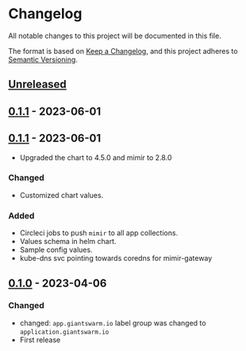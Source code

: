 # Changelog

All notable changes to this project will be documented in this file.

The format is based on [Keep a Changelog](https://keepachangelog.com/en/1.0.0/),
and this project adheres to [Semantic Versioning](https://semver.org/spec/v2.0.0.html).

## [Unreleased]

## [0.1.1] - 2023-06-01

## [0.1.1] - 2023-06-01

- Upgraded the chart to 4.5.0 and mimir to 2.8.0

### Changed

- Customized chart values.

### Added

- Circleci jobs to push `mimir` to all app collections.
- Values schema in helm chart.
- Sample config values.
- kube-dns svc pointing towards coredns for mimir-gateway

## [0.1.0] - 2023-04-06

### Changed

- changed: `app.giantswarm.io` label group was changed to `application.giantswarm.io`
- First release

[Unreleased]: https://github.com/giantswarm/mimir-app/compare/v0.1.1...HEAD
[0.1.1]: https://github.com/giantswarm/mimir-app/compare/v0.1.1...v0.1.1
[0.1.1]: https://github.com/giantswarm/mimir-app/compare/v0.1.0...v0.1.1
[0.1.0]: https://github.com/giantswarm/mimir-app/releases/tag/v0.1.0
